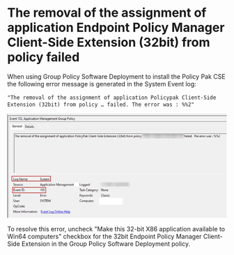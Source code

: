 # The removal of the assignment of application Endpoint Policy Manager Client-Side Extension (32bit) from policy failed

When using Group Policy Software Deployment to install the Policy Pak CSE the following error
message is generated in the System Event log:

```
"The removal of the assignment of application Policypak Client-Side Extension (32bit) from policy … failed. The error was : %%2"
```

![336_1_image-20200111180227-1_950x451](../../../../static/img/product_docs/policypak/policypak/troubleshooting/336_1_image-20200111180227-1_950x451.webp)

To resolve this error, uncheck "Make this 32-bit X86 application available to Win64 computers"
checkbox for the 32bit Endpoint Policy Manager Client-Side Extension in the Group Policy Software
Deployment policy.
